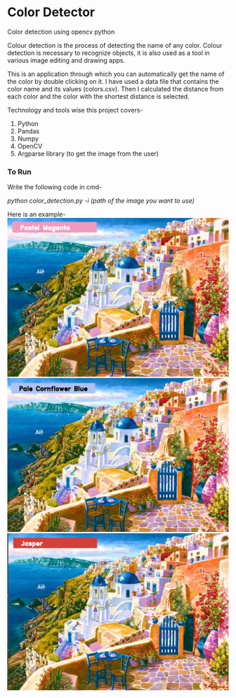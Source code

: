 # Color Detector
Color detection using opencv python

Colour detection is the process of detecting the name of any color. Colour detection is necessary to recognize objects, it is also used as a tool in various image editing and drawing apps.

This is an application through which you can automatically get the name of the color by double clicking on it.
I have used a data file that contains the color name and its values (colors.csv). Then I calculated the distance from each color and the color with the shortest distance is selected. 

Technology and tools wise this project covers-
1. Python
2. Pandas
3. Numpy
4. OpenCV
5. Argparse library (to get the image from the user)

### To Run 
Write the following code in cmd-

_python color_detection.py -i (path of the image you want to use)_


Here is an example-
![](output1.png)
![](output2.png)
![](output3.png)



